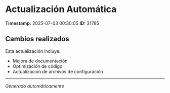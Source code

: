# Actualización Automática

**Timestamp:** 2025-07-03 00:30:05
**ID:** 31785

## Cambios realizados

Esta actualización incluye:
- Mejora de documentación
- Optimización de código
- Actualización de archivos de configuración

---
*Generado automáticamente*
